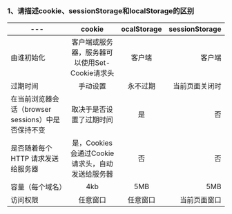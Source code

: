 ### 1、请描述cookie、sessionStorage和localStorage的区别

---|cookie|ocalStorage|sessionStorage
---|:--:|:--:|---:
由谁初始化|客户端或服务器，服务器可以使用Set-Cookie请求头|客户端|客户端
过期时间|手动设置|永不过期|当前页面关闭时
在当前浏览器会话（browser sessions）中是否保持不变|取决于是否设置了过期时间|是|否
是否随着每个 HTTP 请求发送给服务器|是，Cookies 会通过Cookie请求头，自动发送给服务器|否|否
容量（每个域名）|4kb|5MB|5MB
访问权限|任意窗口|任意窗口|当前页面窗口

